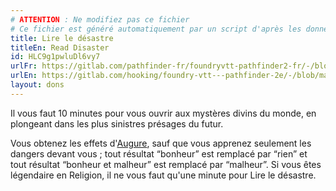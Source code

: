```yaml
---
# ATTENTION : Ne modifiez pas ce fichier
# Ce fichier est généré automatiquement par un script d'après les données du module Foundry VTT officiel et de sa traduction
title: Lire le désastre
titleEn: Read Disaster
id: HLC9g1pwluDl6vy7
urlFr: https://gitlab.com/pathfinder-fr/foundryvtt-pathfinder2-fr/-/blob/master/data/feats/HLC9g1pwluDl6vy7.htm
urlEn: https://gitlab.com/hooking/foundry-vtt---pathfinder-2e/-/blob/master/packs/data/feats.db/read-disaster.json
layout: dons
---
```

Il vous faut 10 minutes pour vous ouvrir aux mystères divins du monde, en plongeant dans les plus sinistres présages du futur.

Vous obtenez les effets d'[Augure](../sorts/augure.html), sauf que vous apprenez seulement les dangers devant vous ; tout résultat “bonheur” est remplacé par “rien” et tout résultat “bonheur et malheur” est remplacé par “malheur”. Si vous êtes légendaire en Religion, il ne vous faut qu'une minute pour Lire le désastre.
